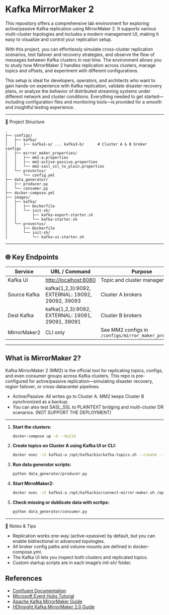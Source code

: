 # Kafka MirrorMaker 2

This repository offers a comprehensive lab environment for exploring active/passive Kafka replication using MirrorMaker 2. It supports various multi-cluster topologies and includes a modern management UI, making it easy to visualize and control your replication setup.

With this project, you can effortlessly simulate cross-cluster replication scenarios, test failover and recovery strategies, and observe the flow of messages between Kafka clusters in real time. The environment allows you to study how MirrorMaker 2 handles replication across clusters, manage topics and offsets, and experiment with different configurations.

This setup is ideal for developers, operators, and architects who want to gain hands-on experience with Kafka replication, validate disaster recovery plans, or analyze the behavior of distributed streaming systems under different network and cluster conditions. Everything needed to get started—including configuration files and monitoring tools—is provided for a smooth and insightful testing experience.

---

📁 Project Structure
```
.
├── configs/
│   ├── kafka/
│   │   ├── kafka1-a/ ... kafka3-b/      # Cluster A & B broker configs
│   ├── mirror_maker_properties/
│   │   ├── mm2-a.properties
│   │   ├── mm2-active-passive.properties
│   │   └── mm2-sasl_ssl_to_plain.properties
│   └── provectus/
│       └── config.yml
├── data_generator/
│   ├── producer.py
│   └── consumer.py
├── docker-compose.yml
├── images/
│   ├── kafka/
│   │   ├── Dockerfile
│   │   └── init-sh/
│   │       ├── kafka-export-starter.sh
│   │       └── kafka-starter.sh
│   └── provectus/
│       ├── Dockerfile
│       └── init-sh/
│           └── kafka-ui-starter.sh

```

---

## 🌐 Key Endpoints

| Service        | URL / Command                                   | Purpose                       |
|----------------|-------------------------------------------------|-------------------------------|
| Kafka UI       | [http://localhost:8080](http://localhost:8080)  | Topic and cluster management  |
| Source Kafka   | kafka{1,2,3}:9092, EXTERNAL: 19092, 29092, 39093| Cluster A brokers             |
| Dest Kafka     | kafka{1,2,3}:9092, EXTERNAL: 19091, 29091, 39091| Cluster B brokers             |
| MirrorMaker2   | CLI only                                        | See MM2 configs in `/configs/mirror_maker_properties` |

---

## What is MirrorMaker 2?
Kafka MirrorMaker 2 (MM2) is the official tool for replicating topics, configs, and even consumer groups across Kafka clusters.
This repo is pre-configured for active/passive replication—simulating disaster recovery, region failover, or cross-datacenter pipelines.
  - Active/Passive: All writes go to Cluster A. MM2 keeps Cluster B synchronized as a backup.
  - You can also test SASL_SSL to PLAINTEXT bridging and multi-cluster DR scenarios. (NOT SUPPORT THE DEPLOYMENT)

---

1. **Start the clusters:**
    ```bash
    docker-compose up -d --build
    ```

2. **Create topics on Cluster A using Kafka UI or CLI:**
    ```bash
    docker exec -it kafka1-a /opt/kafka/bin/kafka-topics.sh --create --topic cagri-topic --bootstrap-server kafka1-a:9092,kafka2-a:9092,kafka3-a:9092 --partitions 3 --replication-factor 2 --config min.insync.replicas=2
    ```

3. **Run data generator scripts:**
    ```bash
    python data_generator/producer.py
    ```

4. **Start MirroMaker2:**
    ```bash
    docker exec -it kafka1-a /opt/kafka/bin/connect-mirror-maker.sh /opt/kafka/config/mm2-active-passive.properties
    ```

5. **Check missing or dublicate data with scritps:**
    ```bash
    python data_generator/consumer.py
    ```

---

📝 Notes & Tips
 - Replication works one-way (active→passive) by default, but you can enable bidirectional or advanced topologies.
 - All broker config paths and volume mounts are defined in docker-compose.yml.
 - The Kafka UI lets you inspect both clusters and replicated topics.
 - Custom startup scripts are in each image’s init-sh/ folder.

## References

- [Confluent Documentation](https://docs.confluent.io/platform/current/installation/migrate-zk-kraft.html)
- [Microsoft Event Hubs Tutorial](https://learn.microsoft.com/tr-tr/azure/event-hubs/event-hubs-kafka-mirror-maker-tutorial)
- [Apache Kafka MirrorMaker Guide](https://medium.com/real-time-streaming/apache-kafka-mirror-maker-1400efeca94d)
- [HDInsight Kafka MirrorMaker 2.0 Guide](https://github.com/MicrosoftDocs/azure-docs/blob/main/articles/hdinsight/kafka/kafka-mirrormaker-2-0-guide.md)